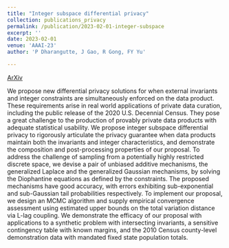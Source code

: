 ```yaml
---
title: "Integer subspace differential privacy"
collection: publications_privacy
permalink: /publication/2023-02-01-integer-subspace
excerpt: ''
date: 2023-02-01
venue: 'AAAI-23'
author: 'P Dharangutte, J Gao, R Gong, FY Yu'

---
```



[ArXiv](https://arxiv.org/abs/2212.00936)


We propose new differential privacy solutions for when external invariants and integer constraints are simultaneously enforced on the data product. These requirements arise in real world applications of private data curation, including the public release of the 2020 U.S. Decennial Census. They pose a great challenge to the production of provably private data products with adequate statistical usability. We propose integer subspace differential privacy to rigorously articulate the privacy guarantee when data products maintain both the invariants and integer characteristics, and demonstrate the composition and post-processing properties of our proposal. To address the challenge of sampling from a potentially highly restricted discrete space, we devise a pair of unbiased additive mechanisms, the generalized Laplace and the generalized Gaussian mechanisms, by solving the Diophantine equations as defined by the constraints. The proposed mechanisms have good accuracy, with errors exhibiting sub-exponential and sub-Gaussian tail probabilities respectively. To implement our proposal, we design an MCMC algorithm and supply empirical convergence assessment using estimated upper bounds on the total variation distance via L-lag coupling. We demonstrate the efficacy of our proposal with applications to a synthetic problem with intersecting invariants, a sensitive contingency table with known margins, and the 2010 Census county-level demonstration data with mandated fixed state population totals.
